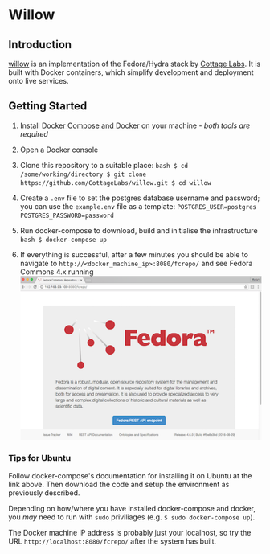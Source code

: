 # Willow


## Introduction

[willow](https://github.com/CottageLabs/willow) is an implementation of the Fedora/Hydra stack by [Cottage Labs](http://cottagelabs.com/). It is built with Docker containers, which simplify development and deployment onto live services.


## Getting Started

  1. Install [Docker Compose and Docker](https://docs.docker.com/compose/install/) on your machine - *both tools are required*
  
  2. Open a Docker console
  
  3. Clone this repository to a suitable place:
    ```bash
    $ cd /some/working/directory
    $ git clone https://github.com/CottageLabs/willow.git
    $ cd willow
    ```

  4. Create a `.env` file to set the postgres database username and password; you can use the `example.env` file as a template:
    ```
    POSTGRES_USER=postgres
    POSTGRES_PASSWORD=password
    ```

  5. Run docker-compose to download, build and initialise the infrastructure
    ```bash
    $ docker-compose up
    ```
    
  6. If everything is successful, after a few minutes you should be able to navigate to `http://<docker_machine_ip>:8080/fcrepo/` and see Fedora Commons 4.x running
    ![Fedora Commons screenshot](docs/images/fedora.png "Fedora Commons screenshot")



### Tips for  Ubuntu

Follow docker-compose's documentation for installing it on Ubuntu at the link above. Then download the code and setup the environment as previously described.

Depending on how/where you have installed docker-compose and docker, you *may* need to run with `sudo` priviliages (e.g. ```$ sudo docker-compose up```).

The Docker machine IP address is probably just your localhost, so try the URL `http://localhost:8080/fcrepo/` after the system has built.
